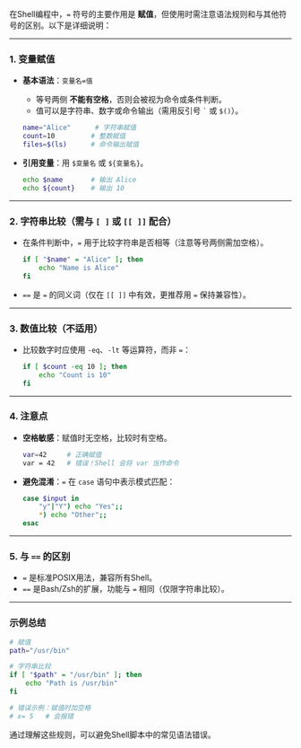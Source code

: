 在Shell编程中，`=` 符号的主要作用是 **赋值**，但使用时需注意语法规则和与其他符号的区别。以下是详细说明：

---

### 1. **变量赋值**
- **基本语法**：`变量名=值`
    - 等号两侧 **不能有空格**，否则会被视为命令或条件判断。
    - 值可以是字符串、数字或命令输出（需用反引号 `` ` `` 或 `$()`）。
  ```bash
  name="Alice"      # 字符串赋值
  count=10         # 整数赋值
  files=$(ls)      # 命令输出赋值
  ```

- **引用变量**：用 `$变量名` 或 `${变量名}`。
  ```bash
  echo $name       # 输出 Alice
  echo ${count}    # 输出 10
  ```

---

### 2. **字符串比较（需与 `[ ]` 或 `[[ ]]` 配合）**
- 在条件判断中，`=` 用于比较字符串是否相等（注意等号两侧需加空格）。
  ```bash
  if [ "$name" = "Alice" ]; then
      echo "Name is Alice"
  fi
  ```
- `==` 是 `=` 的同义词（仅在 `[[ ]]` 中有效，更推荐用 `=` 保持兼容性）。

---

### 3. **数值比较（不适用）**
- 比较数字时应使用 `-eq`、`-lt` 等运算符，而非 `=`：
  ```bash
  if [ $count -eq 10 ]; then
      echo "Count is 10"
  fi
  ```

---

### 4. **注意点**
- **空格敏感**：赋值时无空格，比较时有空格。
  ```bash
  var=42     # 正确赋值
  var = 42   # 错误！Shell 会将 var 当作命令
  ```
- **避免混淆**：`=` 在 `case` 语句中表示模式匹配：
  ```bash
  case $input in
      "y"|"Y") echo "Yes";;
      *) echo "Other";;
  esac
  ```

---

### 5. **与 `==` 的区别**
- `=` 是标准POSIX用法，兼容所有Shell。
- `==` 是Bash/Zsh的扩展，功能与 `=` 相同（仅限字符串比较）。

---

### 示例总结
```bash
# 赋值
path="/usr/bin"

# 字符串比较
if [ "$path" = "/usr/bin" ]; then
    echo "Path is /usr/bin"
fi

# 错误示例：赋值时加空格
# x= 5   # 会报错
```

通过理解这些规则，可以避免Shell脚本中的常见语法错误。